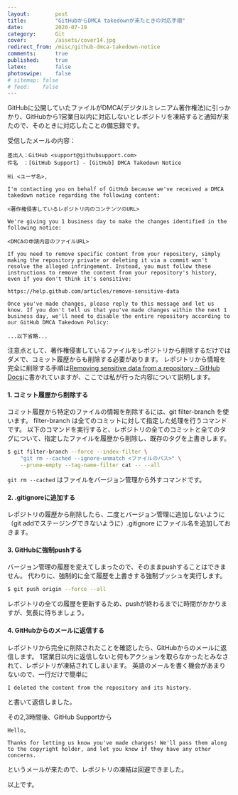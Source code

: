 ```yaml
---
layout:        post
title:         "GitHubからDMCA takedownが来たときの対応手順"
date:          2020-07-19
category:      Git
cover:         /assets/cover14.jpg
redirect_from: /misc/github-dmca-takedown-notice
comments:      true
published:     true
latex:         false
photoswipe:    false
# sitemap: false
# feed:    false
---
```


GitHubに公開していたファイルがDMCA(デジタルミレニアム著作権法)に引っかかり、GitHubから1営業日以内に対応しないとレポジトリを凍結すると通知が来たので、そのときに対応したことの備忘録です。

受信したメールの内容：

```
差出人：GitHub <support@githubsupport.com>
件名　：[GitHub Support] - [GitHub] DMCA Takedown Notice

Hi <ユーザ名>,

I'm contacting you on behalf of GitHub because we've received a DMCA takedown notice regarding the following content:

<著作権侵害しているレポジトリ内のコンテンツのURL>

We're giving you 1 business day to make the changes identified in the following notice:

<DMCAの申請内容のファイルURL>

If you need to remove specific content from your repository, simply making the repository private or deleting it via a commit won't resolve the alleged infringement. Instead, you must follow these instructions to remove the content from your repository's history, even if you don't think it's sensitive:

https://help.github.com/articles/remove-sensitive-data

Once you've made changes, please reply to this message and let us know. If you don't tell us that you've made changes within the next 1 business day, we'll need to disable the entire repository according to our GitHub DMCA Takedown Policy:

...以下省略...
```

注意点として、著作権侵害しているファイルをレポジトリから削除するだけではダメで、コミット履歴からも削除する必要があります。
レポジトリから情報を完全に削除する手順は[Removing sensitive data from a repository - GitHub Docs](https://docs.github.com/en/github/authenticating-to-github/removing-sensitive-data-from-a-repository)に書かれていますが、ここでは私が行った内容について説明します。


#### 1. コミット履歴から削除する

コミット履歴から特定のファイルの情報を削除するには、git filter-branch を使います。
filter-branch は全てのコミットに対して指定した処理を行うコマンドです。
以下のコマンドを実行すると、レポジトリの全てのコミットと全てのタグについて、指定したファイルを履歴から削除し、既存のタグを上書きします。

```bash
$ git filter-branch --force --index-filter \
    "git rm --cached --ignore-unmatch <ファイルのパス>" \
    --prune-empty --tag-name-filter cat -- --all
```

`git rm --cached` はファイルをバージョン管理から外すコマンドです。

#### 2. .gitignoreに追加する

レポジトリの履歴から削除したら、二度とバージョン管理に追加しないように（git addでステージングできないように）.gitignore にファイル名を追加しておきます。

#### 3. GitHubに強制pushする

バージョン管理の履歴を変えてしまったので、そのままpushすることはできません。
代わりに、強制的に全て履歴を上書きする強制プッシュを実行します。

```bash
$ git push origin --force --all
```

レポジトリの全ての履歴を更新するため、pushが終わるまでに時間がかかりますが、気長に待ちましょう。

#### 4. GitHubからのメールに返信する

レポジトリから完全に削除されたことを確認したら、GitHubからのメールに返信します。
1営業日以内に返信しないと何もアクションを取らなかったとみなされて、レポジトリが凍結されてしまいます。
英語のメールを書く機会があまりないので、一行だけで簡単に

```
I deleted the content from the repository and its history.
```

と書いて返信しました。

その2,3時間後、GitHub Supportから

```
Hello,

Thanks for letting us know you've made changes! We'll pass them along to the copyright holder, and let you know if they have any other concerns.
```

というメールが来たので、レポジトリの凍結は回避できました。

以上です。
